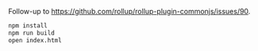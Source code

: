 Follow-up to https://github.com/rollup/rollup-plugin-commonjs/issues/90.

```bash
npm install
npm run build
open index.html
```
